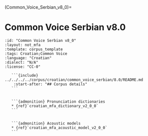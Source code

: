 
(Common_Voice_Serbian_v8_0)=
# Common Voice Serbian v8.0

``````{corpus} Common Voice Serbian v8.0
:id: "Common Voice Serbian v8_0"
:layout: not_mfa
:template: corpus_template
:tags: Croatian;Common Voice
:language: "Croatian"
:dialect: "N/A"
:license: "CC-0"

   ```{include} ../../../../corpus/croatian/common_voice_serbian/8.0/README.md
    :start-after: "## Corpus details"
   ```


   ```{admonition} Pronunciation dictionaries
   * {ref}`croatian_mfa_dictionary_v2_0_0`
   ```


   ```{admonition} Acoustic models
   * {ref}`croatian_mfa_acoustic_model_v2_0_0`
   ```
``````
